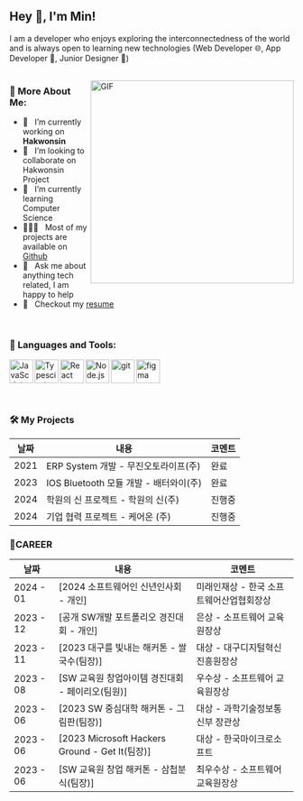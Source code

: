 ## Hey 👋, I'm Min!


I am a developer who enjoys exploring the interconnectedness of the world and is always open to learning new technologies (Web Developer 🌐, App Developer 📱, Junior Designer 🎨)
<br/>
<br/>

<img align="right" alt="GIF" src="https://raw.githubusercontent.com/rahul-jha98/rahul-jha98/main/techstack.gif" width="360px"/>
  
### 🧐 More About Me:

- 🔭 &nbsp; I’m currently working on **Hakwonsin**
- 🤝 &nbsp; I’m looking to collaborate on Hakwonsin Project
- 🌱 &nbsp; I’m currently learning Computer Science
- 👨🏻‍💻 &nbsp; Most of my projects are available on [Github](https://github.com/mini-777?tab=repositories)
- 💬 &nbsp; Ask me about anything tech related, I am happy to help
- 📝 &nbsp; Checkout my [resume](https://www.jobkorea.co.kr/User/Resume/View?rNo=26078508)

<br>

### 🔨 Languages and Tools:
<a href="https://developer.mozilla.org/en-US/docs/Web/JavaScript" target="_blank"> <img align="left" alt="JavaScript" height ="42px"  src="https://raw.githubusercontent.com/rahul-jha98/github_readme_icons/main/language_and_tools/square/javascript/javascript.svg"> </a>
<a href="https://www.typescriptlang.org/" target="_blank"><img align="left" alt="Typescirpt" height ="42px" src="https://raw.githubusercontent.com/rahul-jha98/github_readme_icons/main/language_and_tools/square/typescript/typescript.svg"></a>
<a href="https://reactjs.org/" target="_blank"> <img align="left" alt="React" height ="42px" src="https://raw.githubusercontent.com/rahul-jha98/github_readme_icons/main/language_and_tools/square/react/react.svg"></a>
<a href="https://nodejs.org" target="_blank"><img align="left" alt="Node.js" height ="42px" src="https://raw.githubusercontent.com/rahul-jha98/github_readme_icons/main/language_and_tools/square/node/node.svg"></a>
<a href="https://git-scm.com/" target="_blank"> <img src="https://raw.githubusercontent.com/rahul-jha98/github_readme_icons/main/language_and_tools/square/git-scm/git-scm.svg" align="left" alt="git" height='42px'/> </a>
<a href="https://www.figma.com/" target="_blank"> <img src="https://raw.githubusercontent.com/rahul-jha98/github_readme_icons/main/language_and_tools/square/figma/figma.svg" alt="figma" height='42px'/> </a>


<br>

### 🛠️ My Projects

|날짜|내용|코멘트|
|------|---|---|
|2021| ERP System 개발 - 무진오토라이프(주) | 완료 |
|2023| IOS Bluetooth 모듈 개발 - 배터와이(주) | 완료 |
|2024| 학원의 신 프로젝트 - 학원의 신(주) | 진행중 |
|2024| 기업 협력 프로젝트 - 케어온 (주) | 진행중 |

### 🚩CAREER

|날짜|내용|코멘트|
|------|---|---|
|2024 - 01|[2024 소프트웨어인 신년인사회 - 개인]| 미래인재상 - 한국 소프트웨어산업협회장상 |
|2023 - 12|[공개 SW개발 포트폴리오 경진대회 - 개인]| 은상 - 소프트웨어 교육원장상 |
|2023 - 11|[2023 대구를 빛내는 해커톤 - 쌀국수(팀장)]| 대상 - 대구디지털혁신진흥원장상 |
|2023 - 08|[SW 교육원 창업아이템 경진대회 - 페이리오(팀원)]| 우수상 - 소프트웨어 교육원장상 |
|2023 - 06|[2023 SW 중심대학 해커톤 - 그림판(팀장)]| 대상 - 과학기술정보통신부 장관상 |
|2023 - 06|[2023 Microsoft Hackers Ground - Get It(팀장)]| 대상 - 한국마이크로소프트 |
|2023 - 06|[SW 교육원 창업 해커톤 - 삼첩분식(팀장)]| 최우수상 - 소프트웨어 교육원장상 |

